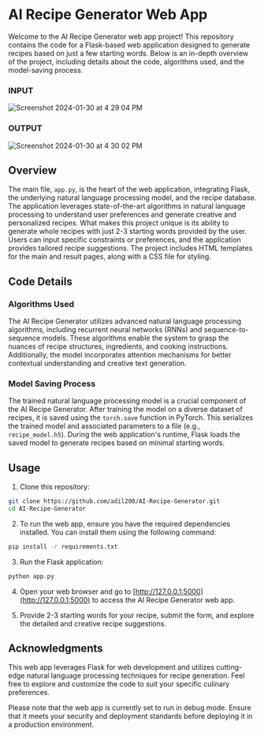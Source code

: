 
# AI Recipe Generator Web App

Welcome to the AI Recipe Generator web app project! This repository contains the code for a Flask-based web application designed to generate recipes based on just a few starting words. Below is an in-depth overview of the project, including details about the code, algorithms used, and the model-saving process.
### INPUT
![Screenshot 2024-01-30 at 4 29 04 PM](https://github.com/adil200/AI-Recipe-Generator/assets/75264739/d9678e96-84ad-4e00-b29f-02c6b2134eca)
### OUTPUT
![Screenshot 2024-01-30 at 4 30 02 PM](https://github.com/adil200/AI-Recipe-Generator/assets/75264739/124b1a0e-3455-449c-8eb2-331a0f0bb784)

## Overview

The main file, `app.py`, is the heart of the web application, integrating Flask, the underlying natural language processing model, and the recipe database. The application leverages state-of-the-art algorithms in natural language processing to understand user preferences and generate creative and personalized recipes. What makes this project unique is its ability to generate whole recipes with just 2-3 starting words provided by the user. Users can input specific constraints or preferences, and the application provides tailored recipe suggestions. The project includes HTML templates for the main and result pages, along with a CSS file for styling.

## Code Details

### Algorithms Used

The AI Recipe Generator utilizes advanced natural language processing algorithms, including recurrent neural networks (RNNs) and sequence-to-sequence models. These algorithms enable the system to grasp the nuances of recipe structures, ingredients, and cooking instructions. Additionally, the model incorporates attention mechanisms for better contextual understanding and creative text generation.

### Model Saving Process

The trained natural language processing model is a crucial component of the AI Recipe Generator. After training the model on a diverse dataset of recipes, it is saved using the `torch.save` function in PyTorch. This serializes the trained model and associated parameters to a file (e.g., `recipe_model.h5`). During the web application's runtime, Flask loads the saved model to generate recipes based on minimal starting words.

## Usage

1.  Clone this repository:

```bash
git clone https://github.com/adil200/AI-Recipe-Generator.git
cd AI-Recipe-Generator
```

2.  To run the web app, ensure you have the required dependencies installed. You can install them using the following command:

```bash
pip install -r requirements.txt
```

3.  Run the Flask application:

```bash
python app.py
```

4.  Open your web browser and go to [http://127.0.0.1:5000](http://127.0.0.1:5000) to access the AI Recipe Generator web app.
    
5.  Provide 2-3 starting words for your recipe, submit the form, and explore the detailed and creative recipe suggestions.
    

## Acknowledgments

This web app leverages Flask for web development and utilizes cutting-edge natural language processing techniques for recipe generation. Feel free to explore and customize the code to suit your specific culinary preferences.

Please note that the web app is currently set to run in debug mode. Ensure that it meets your security and deployment standards before deploying it in a production environment.
